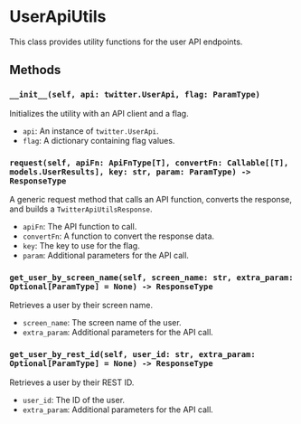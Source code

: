 # UserApiUtils

This class provides utility functions for the user API endpoints.

## Methods

### `__init__(self, api: twitter.UserApi, flag: ParamType)`

Initializes the utility with an API client and a flag.

- `api`: An instance of `twitter.UserApi`.
- `flag`: A dictionary containing flag values.

### `request(self, apiFn: ApiFnType[T], convertFn: Callable[[T], models.UserResults], key: str, param: ParamType) -> ResponseType`

A generic request method that calls an API function, converts the response, and builds a `TwitterApiUtilsResponse`.

- `apiFn`: The API function to call.
- `convertFn`: A function to convert the response data.
- `key`: The key to use for the flag.
- `param`: Additional parameters for the API call.

### `get_user_by_screen_name(self, screen_name: str, extra_param: Optional[ParamType] = None) -> ResponseType`

Retrieves a user by their screen name.

- `screen_name`: The screen name of the user.
- `extra_param`: Additional parameters for the API call.

### `get_user_by_rest_id(self, user_id: str, extra_param: Optional[ParamType] = None) -> ResponseType`

Retrieves a user by their REST ID.

- `user_id`: The ID of the user.
- `extra_param`: Additional parameters for the API call.
